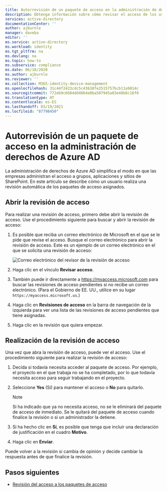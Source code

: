 ```yaml
---
title: Autorrevisión de un paquete de acceso en la administración de derechos de Azure AD
description: Obtenga información sobre cómo revisar el acceso de los usuarios de los paquetes de acceso de administración de derechos en las revisiones de acceso de Azure Active Directory (versión preliminar).
services: active-directory
documentationCenter: ''
author: ajburnle
manager: daveba
editor: ''
ms.service: active-directory
ms.workload: identity
ms.tgt_pltfrm: na
ms.devlang: na
ms.topic: how-to
ms.subservice: compliance
ms.date: 06/18/2020
ms.author: ajburnle
ms.reviewer: ''
ms.collection: M365-identity-device-management
ms.openlocfilehash: 31c44f2423cdc5c43638fe2515757bcb11a9814c
ms.sourcegitcommit: 772eb9c6684dd4864e0ba507945a83e48b8c16f0
ms.translationtype: HT
ms.contentlocale: es-ES
ms.lasthandoff: 03/19/2021
ms.locfileid: "87798450"
---
```

# <a name="self-review-of-an-access-package-in-azure-ad-entitlement-management"></a>Autorrevisión de un paquete de acceso en la administración de derechos de Azure AD

La administración de derechos de Azure AD simplifica el modo en que las empresas administran el acceso a grupos, aplicaciones y sitios de SharePoint. En este artículo se describe cómo un usuario realiza una revisión automática de los paquetes de acceso asignados.

## <a name="open-the-access-review"></a>Abrir la revisión de acceso

Para realizar una revisión de acceso, primero debe abrir la revisión de acceso. Use el procedimiento siguiente para buscar y abrir la revisión de acceso:

1. Es posible que reciba un correo electrónico de Microsoft en el que se le pide que revise el acceso. Busque el correo electrónico para abrir la revisión de acceso. Este es un ejemplo de un correo electrónico en el que se solicita una revisión de acceso: 
    
    ![Correo electrónico del revisor de la revisión de acceso](./media/entitlement-management-access-reviews-review-access/self-review-reviewer-email.png)

1. Haga clic en el vínculo **Revisar acceso**.

1. También puede ir directamente a https://myaccess.microsoft.com para buscar las revisiones de acceso pendientes si no recibe un correo electrónico.  (Para el Gobierno de EE. UU., utilice en su lugar `https://myaccess.microsoft.us`.)

1. Haga clic en **Revisiones de acceso** en la barra de navegación de la izquierda para ver una lista de las revisiones de acceso pendientes que tiene asignadas.


1.  Haga clic en la revisión que quiera empezar.

## <a name="perform-the-access-review"></a>Realización de la revisión de acceso

Una vez que abra la revisión de acceso, puede ver el acceso. Use el procedimiento siguiente para realizar la revisión de acceso:

1.  Decida si todavía necesita acceder al paquete de acceso. Por ejemplo, el proyecto en el que trabaja no se ha completado, por lo que todavía necesita acceso para seguir trabajando en el proyecto.

1.  Seleccione **Yes** (Sí) para mantener el acceso o **No** para quitarlo.
    >[!NOTE]
    >Si ha indicado que ya no necesita acceso, no se le eliminará del paquete de acceso de inmediato. Se le quitará del paquete de acceso cuando finalice la revisión o si un administrador la detiene.

1.  Si ha hecho clic en **Sí**, es posible que tenga que incluir una declaración de justificación en el cuadro **Motivo**.

1.  Haga clic en **Enviar**.

Puede volver a la revisión si cambia de opinión y decide cambiar la respuesta antes de que finalice la revisión.

## <a name="next-steps"></a>Pasos siguientes

- [Revisión del acceso a los paquetes de acceso](entitlement-management-access-reviews-review-access.md) 
